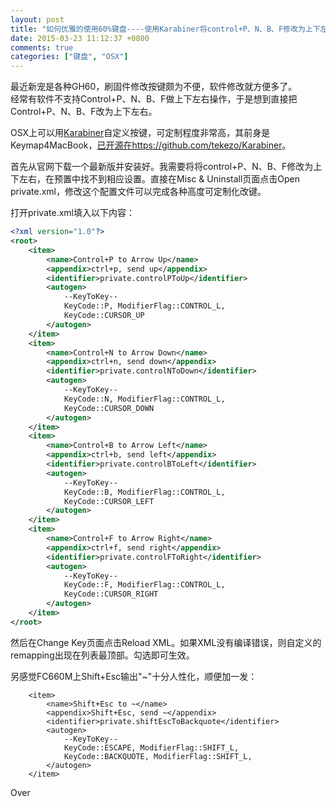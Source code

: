 ```yaml
---
layout: post
title: "如何优雅的使用60%键盘----使用Karabiner将control+P、N、B、F修改为上下左右"
date: 2015-03-23 11:12:37 +0800
comments: true
categories: ["键盘", "OSX"]
---
```


最近新宠是各种GH60，刷固件修改按键颇为不便，软件修改就方便多了。  
经常有软件不支持Control+P、N、B、F做上下左右操作，于是想到直接把Control+P、N、B、F改为上下左右。  

OSX上可以用[Karabiner](https://pqrs.org/osx/karabiner/)自定义按键，可定制程度非常高，其前身是Keymap4MacBook，[已开源在https://github.com/tekezo/Karabiner](https://github.com/tekezo/Karabiner)。  

首先从官网下载一个最新版并安装好。我需要将将control+P、N、B、F修改为上下左右，在预置中找不到相应设置。直接在Misc & Uninstall页面点击Open private.xml，修改这个配置文件可以完成各种高度可定制化改键。  

<!--more-->

打开private.xml填入以下内容：  

```xml
<?xml version="1.0"?>
<root>
    <item>
        <name>Control+P to Arrow Up</name>
        <appendix>ctrl+p, send up</appendix>
        <identifier>private.controlPToUp</identifier>
        <autogen>
            --KeyToKey--
            KeyCode::P, ModifierFlag::CONTROL_L,
            KeyCode::CURSOR_UP
        </autogen>
    </item>
    <item>
        <name>Control+N to Arrow Down</name>
        <appendix>ctrl+n, send down</appendix>
        <identifier>private.controlNToDown</identifier>
        <autogen>
            --KeyToKey--
            KeyCode::N, ModifierFlag::CONTROL_L,
            KeyCode::CURSOR_DOWN
        </autogen>
    </item>
    <item>
        <name>Control+B to Arrow Left</name>
        <appendix>ctrl+b, send left</appendix>
        <identifier>private.controlBToLeft</identifier>
        <autogen>
            --KeyToKey--
            KeyCode::B, ModifierFlag::CONTROL_L,
            KeyCode::CURSOR_LEFT
        </autogen>
    </item>
    <item>
        <name>Control+F to Arrow Right</name>
        <appendix>ctrl+f, send right</appendix>
        <identifier>private.controlFToRight</identifier>
        <autogen>
            --KeyToKey--
            KeyCode::F, ModifierFlag::CONTROL_L,
            KeyCode::CURSOR_RIGHT
        </autogen>
    </item>
</root>
```

然后在Change Key页面点击Reload XML。如果XML没有编译错误，则自定义的remapping出现在列表最顶部。勾选即可生效。  

另感觉FC660M上Shift+Esc输出"~"十分人性化，顺便加一发：  

```
    <item>
        <name>Shift+Esc to ~</name>
        <appendix>Shift+Esc, send ~</appendix>
        <identifier>private.shiftEscToBackquote</identifier>
        <autogen>
            --KeyToKey--
            KeyCode::ESCAPE, ModifierFlag::SHIFT_L,
            KeyCode::BACKQUOTE, ModifierFlag::SHIFT_L,
        </autogen>
    </item>
```

Over

